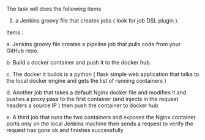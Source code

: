 The task will does the following items 

1. a Jenkins groovy file that creates jobs ( look for job DSL plugin ). 

Items : 

a. Jenkins groovy file creates a pipeline job that pulls code from your GitHub repo.

b. Build a docker container and push it to the docker hub. 

c. The docker it builds is a python ( flask simple web application that talks to the local docker engine and gets the list of running containers ) 

d. Another job that takes a default Nginx docker file and modifies it and pushes a proxy pass to the first container (and injects in the request headers a source IP ) then push the container to docker hub  

e. A third job that runs the two containers and exposes the Nginx container ports only on the local Jenkins machine then sends a request to verify the  request has gone ok  and finishes successfully
